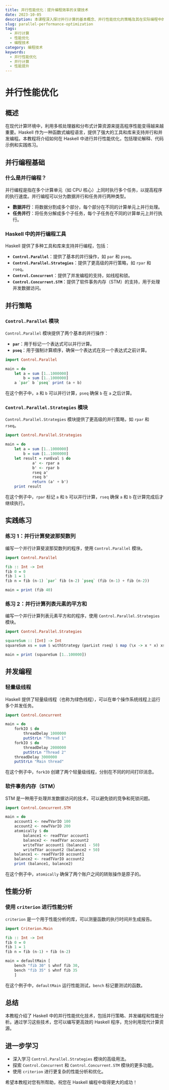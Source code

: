 ```yaml
---
title: 并行性能优化：提升编程效率的关键技术
date: 2023-10-05
description: 本课程深入探讨并行计算的基本概念、并行性能优化的策略及其在实际编程中的应用，帮助开发者提升程序的执行效率。
slug: parallel-performance-optimization
tags:
  - 并行计算
  - 性能优化
  - 编程技术
category: 编程技术
keywords:
  - 并行性能优化
  - 并行计算
  - 性能提升
---
```


# 并行性能优化

## 概述

在现代计算环境中，利用多核处理器和分布式计算资源来提高程序性能变得越来越重要。Haskell 作为一种函数式编程语言，提供了强大的工具和库来支持并行和并发编程。本教程将介绍如何在 Haskell 中进行并行性能优化，包括理论解释、代码示例和实践练习。

## 并行编程基础

### 什么是并行编程？

并行编程是指在多个计算单元（如 CPU 核心）上同时执行多个任务，以提高程序的执行速度。并行编程可以分为数据并行和任务并行两种类型。

- **数据并行**：将数据分割成多个部分，每个部分在不同的计算单元上并行处理。
- **任务并行**：将任务分解成多个子任务，每个子任务在不同的计算单元上并行执行。

### Haskell 中的并行编程工具

Haskell 提供了多种工具和库来支持并行编程，包括：

- **`Control.Parallel`**：提供了基本的并行操作，如 `par` 和 `pseq`。
- **`Control.Parallel.Strategies`**：提供了更高级的并行策略，如 `rpar` 和 `rseq`。
- **`Control.Concurrent`**：提供了并发编程的支持，如线程和锁。
- **`Control.Concurrent.STM`**：提供了软件事务内存（STM）的支持，用于处理并发数据访问。

## 并行策略

### `Control.Parallel` 模块

`Control.Parallel` 模块提供了两个基本的并行操作：

- **`par`**：用于标记一个表达式可以并行计算。
- **`pseq`**：用于强制计算顺序，确保一个表达式在另一个表达式之前计算。

```haskell
import Control.Parallel

main = do
    let a = sum [1..1000000]
        b = sum [1..1000000]
    a `par` b `pseq` print (a + b)
```

在这个例子中，`a` 和 `b` 可以并行计算，`pseq` 确保 `b` 在 `a` 之后计算。

### `Control.Parallel.Strategies` 模块

`Control.Parallel.Strategies` 模块提供了更高级的并行策略，如 `rpar` 和 `rseq`。

```haskell
import Control.Parallel.Strategies

main = do
    let a = sum [1..1000000]
        b = sum [1..1000000]
    let result = runEval $ do
            a' <- rpar a
            b' <- rpar b
            rseq a'
            rseq b'
            return (a' + b')
    print result
```

在这个例子中，`rpar` 标记 `a` 和 `b` 可以并行计算，`rseq` 确保 `a` 和 `b` 在计算完成后才继续执行。

## 实践练习

### 练习 1：并行计算斐波那契数列

编写一个并行计算斐波那契数列的程序，使用 `Control.Parallel` 模块。

```haskell
import Control.Parallel

fib :: Int -> Int
fib 0 = 0
fib 1 = 1
fib n = fib (n-1) `par` fib (n-2) `pseq` (fib (n-1) + fib (n-2))

main = print (fib 40)
```

### 练习 2：并行计算列表元素的平方和

编写一个并行计算列表元素平方和的程序，使用 `Control.Parallel.Strategies` 模块。

```haskell
import Control.Parallel.Strategies

squareSum :: [Int] -> Int
squareSum xs = sum $ withStrategy (parList rseq) $ map (\x -> x * x) xs

main = print (squareSum [1..100000])
```

## 并发编程

### 轻量级线程

Haskell 提供了轻量级线程（也称为绿色线程），可以在单个操作系统线程上运行多个并发任务。

```haskell
import Control.Concurrent

main = do
    forkIO $ do
        threadDelay 1000000
        putStrLn "Thread 1"
    forkIO $ do
        threadDelay 2000000
        putStrLn "Thread 2"
    threadDelay 3000000
    putStrLn "Main thread"
```

在这个例子中，`forkIO` 创建了两个轻量级线程，分别在不同的时间打印消息。

### 软件事务内存（STM）

STM 是一种用于处理并发数据访问的技术，可以避免锁的竞争和死锁问题。

```haskell
import Control.Concurrent.STM

main = do
    account1 <- newTVarIO 100
    account2 <- newTVarIO 200
    atomically $ do
        balance1 <- readTVar account1
        balance2 <- readTVar account2
        writeTVar account1 (balance1 - 50)
        writeTVar account2 (balance2 + 50)
    balance1 <- readTVarIO account1
    balance2 <- readTVarIO account2
    print (balance1, balance2)
```

在这个例子中，`atomically` 确保了两个账户之间的转账操作是原子的。

## 性能分析

### 使用 `criterion` 进行性能分析

`criterion` 是一个用于性能分析的库，可以测量函数的执行时间并生成报告。

```haskell
import Criterion.Main

fib :: Int -> Int
fib 0 = 0
fib 1 = 1
fib n = fib (n-1) + fib (n-2)

main = defaultMain [
    bench "fib 30" $ whnf fib 30,
    bench "fib 35" $ whnf fib 35
    ]
```

在这个例子中，`defaultMain` 运行性能测试，`bench` 标记要测试的函数。

## 总结

本教程介绍了 Haskell 中的并行性能优化技术，包括并行策略、并发编程和性能分析。通过学习这些技术，您可以编写更高效的 Haskell 程序，充分利用现代计算资源。

## 进一步学习

- 深入学习 `Control.Parallel.Strategies` 模块的高级用法。
- 探索 `Control.Concurrent` 和 `Control.Concurrent.STM` 模块的更多功能。
- 使用 `criterion` 进行更复杂的性能分析和优化。

希望本教程对您有所帮助，祝您在 Haskell 编程中取得更大的成功！
